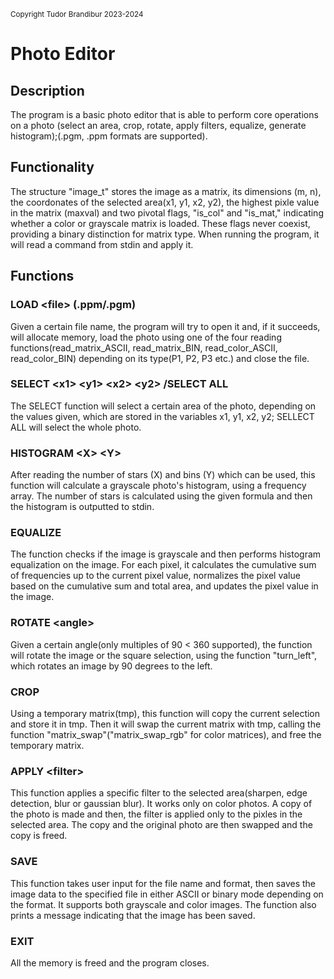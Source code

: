 <small>Copyright Tudor Brandibur 2023-2024 </small>

# Photo Editor

## Description
The program is a basic photo editor that is able to perform core
operations on a photo (select an area, crop, rotate, apply filters, equalize,
generate histogram);(.pgm, .ppm formats are supported).

## Functionality
The structure "image_t" stores the image as a matrix, its dimensions
(m, n), the coordonates of the selected area(x1, y1, x2, y2), the highest
pixle value in the matrix (maxval) and two pivotal flags, "is_col" and 
"is_mat," indicating whether a color or grayscale matrix is loaded. These 
flags never coexist, providing a binary distinction for matrix type.
	When running the program, it will read a command from stdin and apply
it.

## Functions

### LOAD \<file> (.ppm/.pgm)
Given a certain file name, the program will try to open it and, if it
succeeds, will allocate memory, load the photo using one of the four reading
functions(read_matrix_ASCII, read_matrix_BIN, read_color_ASCII, read_color_BIN)
depending on its type(P1, P2, P3 etc.) and close the file.

### SELECT \<x1> \<y1> \<x2> \<y2> /SELECT ALL
The SELECT function will select a certain area of the photo, depending
on the values given, which are stored in the variables x1, y1, x2, y2; SELLECT
ALL will select the whole photo.

### HISTOGRAM \<X> \<Y>
After reading the number of stars (X) and bins (Y) which can be used, this 
function will calculate a grayscale photo's histogram, using a frequency 
array. The number of stars is calculated using the given formula and then
the histogram is outputted to stdin.

### EQUALIZE
The function checks if the image is grayscale and then performs 
histogram equalization on the image. For each pixel, it calculates the
cumulative sum of frequencies up to the current pixel value, normalizes
the pixel value based on the cumulative sum and total area, and updates
the pixel value in the image.

### ROTATE \<angle>
Given a certain angle(only multiples of 90 < 360 supported), the
function will rotate the image or the square selection, using the function
"turn_left", which rotates an image by 90 degrees to the left.

### CROP
Using a temporary matrix(tmp), this function will copy the current 
selection and store it in tmp. Then it will swap the current matrix with
tmp, calling the function "matrix_swap"("matrix_swap_rgb" for color matrices),
and free the temporary matrix.

### APPLY \<filter>
This function applies a specific filter to the selected area(sharpen,
edge detection, blur or gaussian blur). It works only on color photos. A copy 
of the photo is made and then, the filter is applied only to the pixles in 
the selected area. The copy and the original photo are then swapped and the 
copy is freed.

### SAVE
This function takes user input for the file name and format, then saves
the image data to the specified file in either ASCII or binary mode depending
on the format. It supports both grayscale and color images. The function also 
prints a message indicating that the image has been saved.

### EXIT
All the memory is freed and the program closes.
